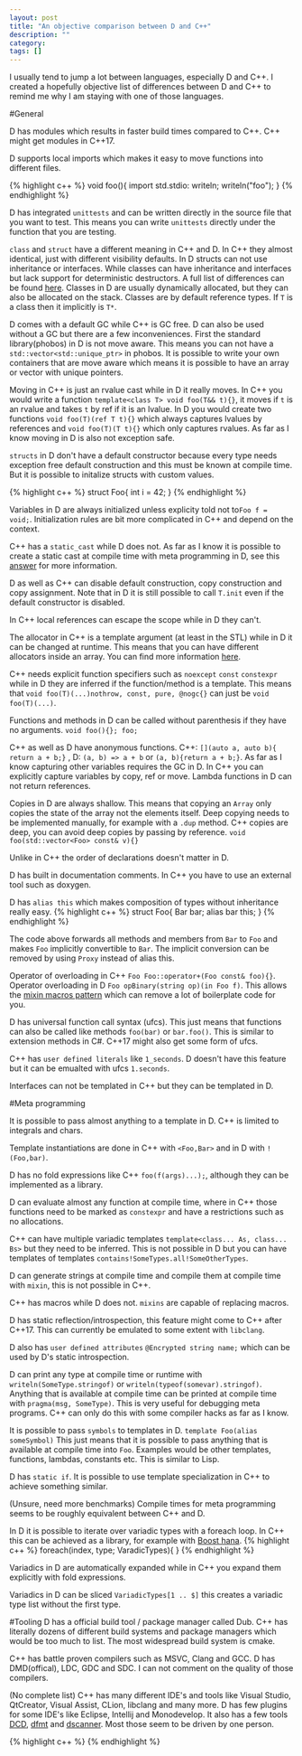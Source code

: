```yaml
---
layout: post
title: "An objective comparison between D and C++"
description: ""
category: 
tags: []
---
```


I usually tend to jump a lot between languages, especially D and C++. I created a hopefully objective list of differences between D and C++ to remind me why I am staying with one of those languages.

#General

D has modules which results in faster build times compared to C++. C++ might get modules in C++17.

D supports local imports which makes it easy to move functions into different files.

{% highlight c++ %}
void foo(){
    import std.stdio: writeln;
    writeln("foo");
}
{% endhighlight %}


D has integrated `unittests` and can be written directly in the source file that you want to test. This means you can write `unittests` directly under the function that you are testing.

`class` and `struct` have a different meaning in C++ and D. In C++ they almost identical, just with different visibility defaults. In D structs can not use inheritance or interfaces. While classes can have inheritance and interfaces but lack support for deterministic destructors. A full list of differences can be found [here](https://dlang.org/spec/struct.html). Classes in D are usually dynamically allocated, but they can also be allocated on the stack. Classes are by default reference types. If `T` is a class then it implicitly is `T*`.

D comes with a default GC while C++ is GC free. D can also be used without a GC but there are a few inconveniences. First the standard library(phobos) in D is not move aware. This means you can not have a `std::vector<std::unique_ptr>` in phobos. It is possible to write your own containers that are move aware which means it is possible to have an array or vector with unique pointers.

Moving in C++ is just an rvalue cast while in D it really moves. In C++ you would write a function `template<class T> void foo(T&& t){}`, it moves if `t` is an rvalue and takes `t` by ref if it is an lvalue. In D you would create two functions `void foo(T)(ref T t){}` which always captures lvalues by references and `void foo(T)(T t){}` which only captures rvalues. As far as I know moving in D is also not exception safe.

`structs` in D don't have a default constructor because every type needs exception free default construction and this must be known at compile time. But it is possible to initalize structs with custom values.

{% highlight c++ %}
struct Foo{
  int i = 42;
}
{% endhighlight %}

Variables in D are always initialized unless explicity told not to`Foo f = void;`. Initialization rules are bit more complicated in C++ and depend on the context.

C++ has a `static_cast` while D does not. As far as I know it is possible to create a static cast at compile time with meta programming in D, see this [answer](http://stackoverflow.com/a/35701007/944430) for more information.

D as well as C++ can disable default construction, copy construction and copy assignment. Note that in D it is still possible to call `T.init` even if the default constructor is disabled.

In C++ local references can escape the scope while in D they can't.

The allocator in C++ is a template argument (at least in the STL) while in D it can be changed at runtime. This means that you can have different allocators inside an array. You can find more information [here](https://dlang.org/phobos/std_experimental_allocator.html).

C++ needs explicit function specifiers such as `noexcept` `const` `constexpr` while in D they are inferred if the function/method is a template. This means that `void foo(T)(...)nothrow, const, pure, @nogc{}` can just be `void foo(T)(...)`.

Functions and methods in D can be called without parenthesis if they have no arguments. `void foo(){}; foo;`

C++ as well as D have anonymous functions. C++: `[](auto a, auto b){ return a + b;}` , D: `(a, b) => a + b` or `(a, b){return a + b;}`. As far as I know capturing other variables requires the GC in D. In C++ you can explicitly capture variables by copy, ref or move. Lambda functions in D can not return references.

Copies in D are always shallow. This means that copying an `Array` only copies the state of the array not the elements itself. Deep copying needs to be implemented manually, for example with a `.dup` method. C++ copies are deep, you can avoid deep copies by passing by reference. `void foo(std::vector<Foo> const& v){}`

Unlike in C++ the order of declarations doesn't matter in D.

D has built in documentation comments. In C++ you have to use an external tool such as doxygen.

D has `alias this` which makes composition of types without inheritance really easy.
{% highlight c++ %}
struct Foo{
  Bar bar;
  alias bar this;
}
{% endhighlight %}

The code above forwards all methods and members from `Bar` to `Foo` and makes `Foo` implicitly convertible to `Bar`. The implicit conversion can be removed by using `Proxy` instead of alias this.

Operator of overloading in C++ `Foo Foo::operator+(Foo const& foo){}`. Operator overloading in D `Foo opBinary(string op)(in Foo f)`. This allows the [mixin macros pattern](http://wiki.dlang.org/Mixin_Macros_Pattern) which can remove a lot of boilerplate code for you.

D has universal function call syntax (ufcs). This just means that functions can also be called like methods `foo(bar)` or `bar.foo()`. This is similar to extension methods in C#. C++17 might also get some form of ufcs.

C++ has `user defined literals` like `1_seconds`. D doesn't have this feature but it can be emualted with ufcs `1.seconds`.

Interfaces can not be templated in C++ but they can be templated in D.

#Meta programming

It is possible to pass almost anything to a template in D. C++ is limited to integrals and chars.

Template instantiations are done in C++ with `<Foo,Bar>` and in D with `!(Foo,bar)`.

D has no fold expressions like C++ `foo(f(args)...);`, although they can be implemented as a library.

D can evaluate almost any function at compile time, where in C++ those functions need to be marked as `constexpr` and have a restrictions such as no allocations.

C++ can have multiple variadic templates `template<class... As, class... Bs>` but they need to be inferred. This is not possible in D but you can have templates of templates `contains!SomeTypes.all!SomeOtherTypes`.

D can generate strings at compile time and compile them at compile time with `mixin`, this is not possible in C++.

C++ has macros while D does not. `mixins` are capable of replacing macros.

D has static reflection/introspection, this feature might come to C++ after C++17. This can currently be emulated to some extent with `libclang`.

D also has `user defined attributes` `@Encrypted string name;` which can be used by D's static introspection.

D can print any type at compile time or runtime with `writeln(SomeType.stringof)` or `writeln(typeof(somevar).stringof)`. Anything that is available at compile time can be printed at compile time with `pragma(msg, SomeType)`. This is very useful for debugging meta programs. C++ can only do this with some compiler hacks as far as I know.

It is possible to pass `symbols` to templates in D. `template Foo(alias someSymbol)` This just means that it is possible to pass anything that is available at compile time into `Foo`. Examples would be other templates, functions, lambdas, constants etc. This is similar to Lisp.

D has `static if`. It is possible to use template specialization in C++ to achieve something similar.

(Unsure, need more benchmarks) Compile times for meta programming seems to be roughly equivalent between C++ and D.

In D it is possible to iterate over variadic types with a foreach loop. In C++ this can be achieved as a library, for example with [Boost hana](https://github.com/boostorg/hana).
{% highlight c++ %}
foreach(index, type; VaradicTypes){
}
{% endhighlight %}

Variadics in D are automatically expanded while in C++ you expand them explicitly with fold expressions.

Variadics in D can be sliced `VariadicTypes[1 .. $]` this creates a variadic type list without the first type.

#Tooling
D has a official build tool / package manager called Dub. C++ has literally dozens of different build systems and package managers which would be too much to list. The most widespread build system is cmake.

C++ has battle proven compilers such as MSVC, Clang and GCC. D has DMD(offical), LDC, GDC and SDC. I can not comment on the quality of those compilers.

(No complete list) C++ has many different IDE's and tools like Visual Studio, QtCreator, Visual Assist, CLion, libclang and many more. D has few plugins for some IDE's like Eclipse, Intellij and Monodevelop. It also has a few tools [DCD](https://github.com/Hackerpilot/DCD), [dfmt](https://github.com/Hackerpilot/dfmt) and [dscanner](https://github.com/Hackerpilot/Dscanner). Most those seem to be driven by one person.

{% highlight c++ %}
{% endhighlight %}

